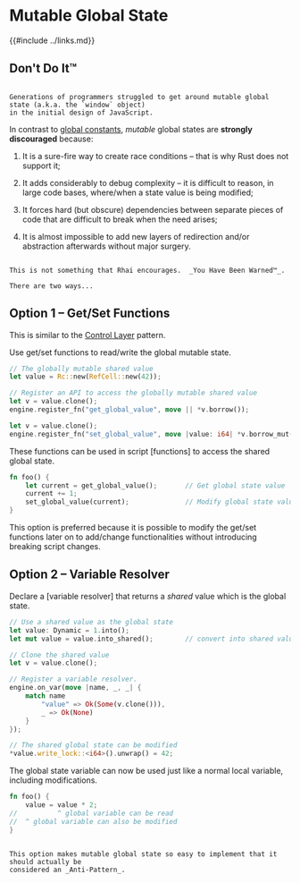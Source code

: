 Mutable Global State
====================

{{#include ../links.md}}


Don't Do It™
------------

```admonish question.side.wide "Consider JavaScript"

Generations of programmers struggled to get around mutable global state (a.k.a. the `window` object)
in the initial design of JavaScript.
```

In contrast to [global constants](constants.md), _mutable_ global states are **strongly
discouraged** because:

1) It is a sure-fire way to create race conditions &ndash; that is why Rust does not support it;

2) It adds considerably to debug complexity &ndash; it is difficult to reason, in large code bases,
   where/when a state value is being modified;

3) It forces hard (but obscure) dependencies between separate pieces of code that are difficult to
   break when the need arises;

4) It is almost impossible to add new layers of redirection and/or abstraction afterwards without
   major surgery.


```admonish danger "I don't care! Just tell me how to do it, now!"

This is not something that Rhai encourages.  _You Have Been Warned™_.

There are two ways...
```


Option 1 &ndash; Get/Set Functions
----------------------------------

This is similar to the [Control Layer](control.md) pattern.

Use get/set functions to read/write the global mutable state.

```rust
// The globally mutable shared value
let value = Rc::new(RefCell::new(42));

// Register an API to access the globally mutable shared value
let v = value.clone();
engine.register_fn("get_global_value", move || *v.borrow());

let v = value.clone();
engine.register_fn("set_global_value", move |value: i64| *v.borrow_mut() = value);
```

These functions can be used in script [functions] to access the shared global state.

```rust
fn foo() {
    let current = get_global_value();       // Get global state value
    current += 1;
    set_global_value(current);              // Modify global state value
}
```

This option is preferred because it is possible to modify the get/set functions later on to
add/change functionalities without introducing breaking script changes.


Option 2 &ndash; Variable Resolver
----------------------------------

Declare a [variable resolver] that returns a _shared_ value which is the global state.

```rust
// Use a shared value as the global state
let value: Dynamic = 1.into();
let mut value = value.into_shared();        // convert into shared value

// Clone the shared value
let v = value.clone();

// Register a variable resolver.
engine.on_var(move |name, _, _| {
    match name
        "value" => Ok(Some(v.clone())),
        _ => Ok(None)
    }
});

// The shared global state can be modified
*value.write_lock::<i64>().unwrap() = 42;
```

The global state variable can now be used just like a normal local variable,
including modifications.

```rust
fn foo() {
    value = value * 2;
//          ^ global variable can be read
//  ^ global variable can also be modified
}
```

```admonish danger.small "Anti-Pattern"

This option makes mutable global state so easy to implement that it should actually be
considered an _Anti-Pattern_.
```
